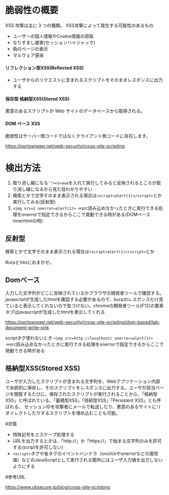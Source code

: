 # 脆弱性の概要

XSS 攻撃は主に 3 つの種類。
XSS攻撃によって発生する可能性のあるもの
  - ユーザーの個人情報やCookie情報の窃取
  -  なりすまし被害(セッションハイジャック)    
  -  偽のページの表示
  - マルウェア感染


  #### リフレクション型XSS(Reflected XSS)

  - ユーザからのリクエストに含まれるスクリプトをそのままレスポンスに出力する

  #### 保存型 格納型XSS(Stored XSS)
  
  悪意のあるスクリプトが Web サイトのデータベースから取得される。

  #### DOM ベース XSS

  脆弱性はサーバー側コードではなくクライアント側コードに存在します。

https://portswigger.net/web-security/cross-site-scripting


# 検出方法

1. 取り消し線になる`'"><s>aaa`を入れて実行してみると反映されるところが取り消し線になるから見た目わかりやすい
2. 検索とかで文字そのまま表示される場合は`<script>alert(1)</script>`とか実行してみる(反射型)
3. `<img src=1 onerror=alert(1)>` →src読み込めなかったときに実行できる処理をonerrorで指定できるからここで発動できる時がある(DOMベース innerhtmlの時)

## 反射型
検索とかで文字そのまま表示される場合は`<script>alert(1)</script>`とか

BurpとVexにおまかせ。

## Domベース
入力した文字列がどこに反映されているかブラウザの開発者ツールで確認する。javascriptが生成したhtmlを確認する必要があるので、burpのレスポンスだけ見ていると表示してくれないので気づけない。chromeの開発者ツール(F12)の要素タブはjavascriptが生成したhtmlを表示してくれる

https://portswigger.net/web-security/cross-site-scripting/dom-based/lab-document-write-sink

scriptタグ使わないとき
`<img src=http://localhost/ onerror=alert(1)>`
→src読み込めなかったときに実行できる処理をonerrorで指定できるからここで発動できる時がある

## 格納型XSS(Stored XSS)

ユーザが入力したスクリプトが含まれる文字列を、Webアプリケーション内部で永続的に保存し、そのスクリプトをレスポンスに出力する。ユーザが該当ページを閲覧するたびに、保存されたスクリプトが実行されることから、「格納型XSS」と呼ばれている。「蓄積型XSS」「持続型XSS」「Persistent XSS」とも呼ばれる。
セッションIDを攻撃者にメールで転送したり、悪意のあるサイトにリダイレクトしたりするスクリプトを埋め込むことも可能。


#対策
- 特殊記号をエスケープ処理する
- URLを出力するときは、「http://」か「https://」で始まる文字列のみを許可する(scriptを許可しない)
- `<script>`タグや各タグのイベントハンドラ（onclickやonerrorなどの属性値）などのJavaScriptとして実行される箇所にはユーザ入力値を出力しないようにする


#参考URL

https://www.ubsecure.jp/blog/cross-site-scripting


